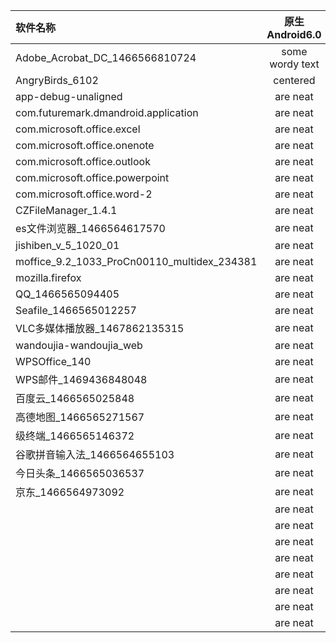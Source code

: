 | 软件名称  | 原生Android6.0  | multiwindow6.0 |
| :------------ |:---------------:| :-----:|
| Adobe_Acrobat_DC_1466566810724      | some wordy text | $1600 |
| AngryBirds_6102      | centered        |   $12 |
| app-debug-unaligned | are neat        |    $1 |
| com.futuremark.dmandroid.application | are neat        |    $1 |
| com.microsoft.office.excel | are neat        |    $1 |
| com.microsoft.office.onenote | are neat        |    $1 |
| com.microsoft.office.outlook | are neat        |    $1 |
| com.microsoft.office.powerpoint | are neat        |    $1 |
| com.microsoft.office.word-2 | are neat        |    $1 |
| CZFileManager_1.4.1 | are neat        |    $1 |
| es文件浏览器_1466564617570 | are neat        |    $1 |
| jishiben_v_5_1020_01 | are neat        |    $1 |
| moffice_9.2_1033_ProCn00110_multidex_234381 | are neat        |    $1 |
| mozilla.firefox | are neat        |    $1 |
| QQ_1466565094405 | are neat        |    $1 |
| Seafile_1466565012257 | are neat        |    $1 |
| VLC多媒体播放器_1467862135315 | are neat        |    $1 |
| wandoujia-wandoujia_web | are neat        |    $1 |
| WPSOffice_140 | are neat        |    $1 |
| WPS邮件_1469436848048 | are neat        |    $1 |
| 百度云_1466565025848 | are neat        |    $1 |
| 高德地图_1466565271567 | are neat        |    $1 |
| 级终端_1466565146372 | are neat        |    $1 |
| 谷歌拼音输入法_1466564655103 | are neat        |    $1 |
| 今日头条_1466565036537 | are neat        |    $1 |
| 京东_1466564973092 | are neat        |    $1 |
|  | are neat        |    $1 |
|  | are neat        |    $1 |
|  | are neat        |    $1 |
|  | are neat        |    $1 |
|  | are neat        |    $1 |
|  | are neat        |    $1 |
|  | are neat        |    $1 |
|  | are neat        |    $1 |
